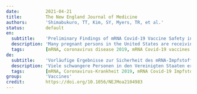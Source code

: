 ```yaml
---
date:          2021-04-21
title:         The New England Journal of Medicine
authors:       'Shimabukuro, TT, Kim, SY, Myers, TR, et al.'
status:        default
en:
  subtitle:    'Preliminary Findings of mRNA Covid-19 Vaccine Safety in Pregnant Persons'
  description: 'Many pregnant persons in the United States are receiving messenger RNA (mRNA) coronavirus disease 2019 (Covid-19) vaccines, but data are limited on their safety in pregnancy. From December 14, 2020, to February 28, 2021, we used data from the “v-safe after vaccination health checker” surveillance system, the v-safe pregnancy registry, and the Vaccine Adverse Event Reporting System (VAERS) to characterize the initial safety of mRNA Covid-19 vaccines in pregnant persons. A total of 35,691 v-safe participants 16 to 54 years of age identified as pregnant. Injection-site pain was reported more frequently among pregnant persons than among nonpregnant women, whereas headache, myalgia, chills, and fever were reported less frequently. Among 3958 participants enrolled in the v-safe pregnancy registry, 827 had a completed pregnancy, of which 115 (13.9%) were pregnancy losses and 712 (86.1%) were live births (mostly among participants vaccinated in the third trimester). Adverse neonatal outcomes included preterm birth (in 9.4%) and small size for gestational age (in 3.2%); no neonatal deaths were reported. Although not directly comparable, calculated proportions of adverse pregnancy and neonatal outcomes in persons vaccinated against Covid-19 who had a completed pregnancy were similar to incidences reported in studies involving pregnant women that were conducted before the Covid-19 pandemic. Among 221 pregnancy-related adverse events reported to the VAERS, the most frequently reported event was spontaneous abortion (46 cases). Preliminary findings did not show obvious safety signals among pregnant persons who received mRNA Covid-19 vaccines. However, more longitudinal follow-up, including follow-up of large numbers of women vaccinated earlier in pregnancy, is necessary to inform maternal, pregnancy, and infant outcomes.'
  tags:        [mRNA, coronavirus disease 2019, mRNA Covid-19 vaccines safety, pregnant persons]
de:
  subtitle:    'Vorläufige Ergebnisse zur Sicherheit des mRNA-Impfstoffs Covid-19 bei Schwangeren'
  description: 'Viele schwangere Personen in den Vereinigten Staaten erhalten Impfstoffe gegen Coronavirus-Krankheit 2019 (Covid-19) mit Boten-RNA (mRNA), aber es gibt nur wenige Daten über ihre Sicherheit in der Schwangerschaft. Vom 14. Dezember 2020 bis zum 28. Februar 2021 haben wir Daten aus dem Überwachungssystem "v-safe after vaccination health checker", dem v-safe-Schwangerschaftsregister und dem Vaccine Adverse Event Reporting System (VAERS) verwendet, um die anfängliche Sicherheit von mRNA-Covid-19-Impfstoffen bei Schwangeren zu charakterisieren. Insgesamt 35.691 v-safe-Teilnehmerinnen im Alter von 16 bis 54 Jahren gaben an, schwanger zu sein. Schmerzen an der Injektionsstelle wurden bei Schwangeren häufiger gemeldet als bei Nicht-Schwangeren, während Kopfschmerzen, Myalgien, Schüttelfrost und Fieber seltener auftraten. Von den 3958 Teilnehmerinnen, die in das v-safe-Schwangerschaftsregister aufgenommen wurden, hatten 827 eine vollendete Schwangerschaft, von denen 115 (13,9 %) Schwangerschaftsverluste und 712 (86,1 %) Lebendgeburten waren (meist bei Teilnehmerinnen, die im dritten Trimester geimpft wurden). Zu den unerwünschten neonatalen Ergebnissen gehörten Frühgeburten (bei 9,4 %) und eine geringe Größe im Verhältnis zum Gestationsalter (bei 3,2 %); es wurden keine neonatalen Todesfälle gemeldet. Obwohl nicht direkt vergleichbar, waren die berechneten Anteile unerwünschter Schwangerschafts- und Neugeborenenereignisse bei Personen, die gegen Covid-19 geimpft wurden und eine abgeschlossene Schwangerschaft hatten, ähnlich hoch wie in Studien mit schwangeren Frauen, die vor der Covid-19-Pandemie durchgeführt worden waren. Unter den 221 schwangerschaftsbedingten unerwünschten Ereignissen, die dem VAERS gemeldet wurden, war der Spontanabort das am häufigsten gemeldete Ereignis (46 Fälle). Vorläufige Ergebnisse zeigten keine offensichtlichen Sicherheitssignale bei schwangeren Personen, die mRNA-Covid-19-Impfstoffe erhielten. Es sind jedoch weitere Längsschnittuntersuchungen erforderlich, einschließlich der Beobachtung einer großen Anzahl von Frauen, die zu einem früheren Zeitpunkt in der Schwangerschaft geimpft wurden, um Informationen über die Ergebnisse für Mütter, Schwangere und Säuglinge zu erhalten.' 
  tags:        [mRNA, Coronavirus-Krankheit 2019, mRNA Covid-19 Impfstoffe Sicherheit, Schwangere]
group:         'Vaccines'
credit:        https://doi.org/10.1056/NEJMoa2104983
---
```

